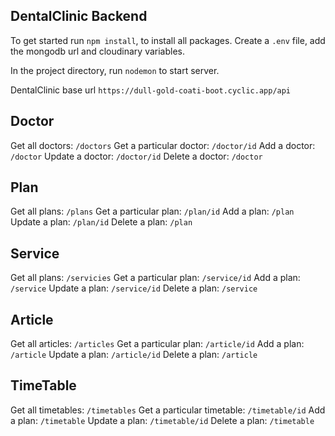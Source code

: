 ## DentalClinic Backend

To get started run `npm install`, to install all packages.
Create a `.env` file, add the mongodb url and cloudinary variables.

In the project directory, run `nodemon` to start server.


DentalClinic base url `https://dull-gold-coati-boot.cyclic.app/api`

## Doctor
Get all doctors: `/doctors`
Get a particular doctor: `/doctor/id`
Add a doctor: `/doctor`
Update a doctor: `/doctor/id`
Delete a doctor: `/doctor`

## Plan
Get all plans: `/plans`
Get a particular plan: `/plan/id`
Add a plan: `/plan`
Update a plan: `/plan/id`
Delete a plan: `/plan`

## Service 
Get all plans: `/servicies`
Get a particular plan: `/service/id`
Add a plan: `/service`
Update a plan: `/service/id`
Delete a plan: `/service`

## Article
Get all articles: `/articles`
Get a particular plan: `/article/id`
Add a plan: `/article`
Update a plan: `/article/id`
Delete a plan: `/article`

## TimeTable
Get all timetables: `/timetables`
Get a particular timetable: `/timetable/id`
Add a plan: `/timetable`
Update a plan: `/timetable/id`
Delete a plan: `/timetable`

## 